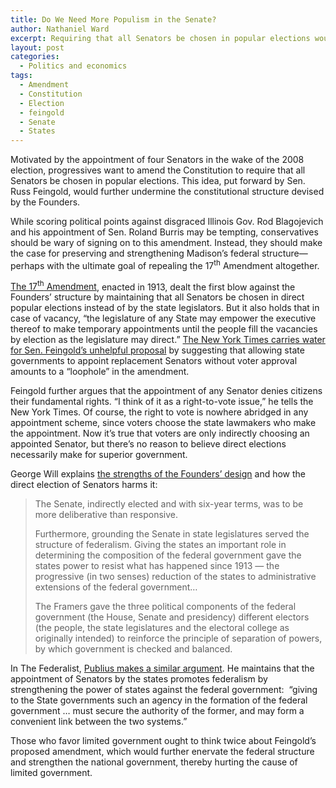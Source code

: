 ```yaml
---
title: Do We Need More Populism in the Senate?
author: Nathaniel Ward
excerpt: Requiring that all Senators be chosen in popular elections would further undermine the constitutional structure devised by the Founders.
layout: post
categories:
  - Politics and economics
tags:
  - Amendment
  - Constitution
  - Election
  - feingold
  - Senate
  - States
---
```

Motivated by the appointment of four Senators in the wake of the 2008 election, progressives want to amend the Constitution to require that all Senators be chosen in popular elections. This idea, put forward by Sen. Russ Feingold, would further undermine the constitutional structure devised by the Founders.

While scoring political points against disgraced Illinois Gov. Rod Blagojevich and his appointment of Sen. Roland Burris may be tempting, conservatives should be wary of signing on to this amendment. Instead, they should make the case for preserving and strengthening Madison’s federal structure—perhaps with the ultimate goal of repealing the 17<sup>th</sup> Amendment altogether.

[The 17<sup>th</sup> Amendment][1], enacted in 1913, dealt the first blow against the Founders’ structure by maintaining that all Senators be chosen in direct popular elections instead of by the state legislators. But it also holds that in case of vacancy, “the legislature of any State may empower the executive thereof to make temporary appointments until the people fill the vacancies by election as the legislature may direct.” [The New York Times carries water for Sen. Feingold’s unhelpful proposal][2] by suggesting that allowing state governments to appoint replacement Senators without voter approval amounts to a “loophole” in the amendment.

Feingold further argues that the appointment of any Senator denies citizens their fundamental rights. “I think of it as a right-to-vote issue,” he tells the New York Times. Of course, the right to vote is nowhere abridged in any appointment scheme, since voters choose the state lawmakers who make the appointment. Now it’s true that voters are only indirectly choosing an appointed Senator, but there’s no reason to believe direct elections necessarily make for superior government.

George Will explains [the strengths of the Founders’ design][3] and how the direct election of Senators harms it:

> The Senate, indirectly elected and with six-year terms, was to be more deliberative than responsive.
> 
> Furthermore, grounding the Senate in state legislatures served the structure of federalism. Giving the states an important role in determining the composition of the federal government gave the states power to resist what has happened since 1913 — the progressive (in two senses) reduction of the states to administrative extensions of the federal government…
> 
> The Framers gave the three political components of the federal government (the House, Senate and presidency) different electors (the people, the state legislatures and the electoral college as originally intended) to reinforce the principle of separation of powers, by which government is checked and balanced.

In The Federalist, [Publius makes a similar argument][4]. He maintains that the appointment of Senators by the states promotes federalism by strengthening the power of states against the federal government:  “giving to the State governments such an agency in the formation of the federal government … must secure the authority of the former, and may form a convenient link between the two systems.”

Those who favor limited government ought to think twice about Feingold’s proposed amendment, which would further enervate the federal structure and strengthen the national government, thereby hurting the cause of limited government.

 [1]: http://www.law.cornell.edu/constitution/constitution.amendmentxvii.html
 [2]: http://www.nytimes.com/2009/03/11/us/politics/11senate.html
 [3]: http://www.washingtonpost.com/wp-dyn/content/article/2009/02/20/AR2009022003034.html
 [4]: http://avalon.law.yale.edu/18th_century/fed62.asp